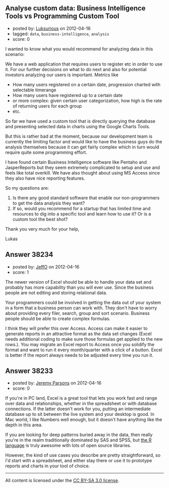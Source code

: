 ## Analyse custom data: Business Intelligence Tools vs Programming Custom Tool

- posted by: [Luksurious](https://stackexchange.com/users/-1/17522-luksurious) on 2012-04-16
- tagged: `data`, `business-intelligence`, `analysis`
- score: 0

I wanted to know what you would recommend for analyzing data in this scenario:

We have a web application that requires users to register etc in order to use it. For our further decisions on what to do next and also for potential investors analyzing our users is important. Metrics like 

 - How many users registered on a certain date, progression charted with selectable timerange
 - How many users have registered up to a certain date
 - or more complex: given certain user categorization, how high is the rate of returning users for each group
 - etc.

So far we have used a custom tool that is directly querying the database and presenting selected data in charts using the Google Charts Tools.

But this is rather bad at the moment, because our development team is currently the limiting factor and would like to have the business guys do the analysis themselves because it can get fairly complex which in turn would require quite some programming effort.

I have found certain Business Intelligence software like Pentaho and JasperReports but they seem extremely complicated to setup and use and feels like total overkill. We have also thought about using MS Access since they also have nice reporting features.

So my questions are:

 1. Is there any good standard software that enable our non-programmers to get the data analysis they want?
 2. If so, would you recommend for a startup that has limited time and resources to dig into a specific tool and learn how to use it? Or is a custom tool the best shot?

Thank you very much for your help,

Lukas


## Answer 38234

- posted by: [JeffO](https://stackexchange.com/users/-1/1796-jeffo) on 2012-04-16
- score: 1

The newer version of Excel should be able to handle your data set and probably has more capability than you will ever use. Since the business people are not editing and storing relational data.

Your programmers could be involved in getting the data out of your system in a form that a business person can work with. They don't have to worry about providing every filer, search, group and sort scenario. Business people should be able to create complex formulas. 

I think they will prefer this over Access. Access can make it easier to generate reports in an attractive format as the data set changes (Excel needs additional coding to make sure those formulas get applied to the new rows.). You may migrate an Excel report to Access once you solidify the format and want to run it every month/quarter with a click of a button. Excel is better if the report always needs to be adjusted every time you run it.


## Answer 38233

- posted by: [Jeremy Parsons](https://stackexchange.com/users/-1/4291-jeremy-parsons) on 2012-04-16
- score: 0

<p>If you're in PC land, Excel is a great tool that lets you work fast and range over data and relationships, whether in the spreadsheet or with database connections. If the latter doesn't work for you, putting an intermediate database up to sit between the live system and your desktop is good. In Mac world, I like Numbers well enough, but it doesn't have anything like the depth in this area.</p>

<p>If you are looking for deep patterns buried away in the data, then really you're in the realm traditionally dominated by SAS and SPSS, but <a href="http://www.r-project.org/" rel="nofollow">the R language</a> is truly awesome with lots of open source libraries. </p>

<p>However, the kind of use cases you describe are pretty straightforward, so I'd start with a spreadsheet, and either stay there or use it to prototype reports and charts in your tool of choice.</p>




---

All content is licensed under the [CC BY-SA 3.0 license](https://creativecommons.org/licenses/by-sa/3.0/).
